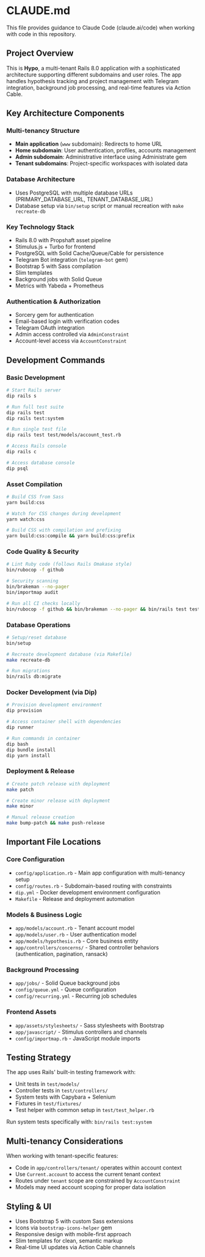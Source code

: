 # CLAUDE.md

This file provides guidance to Claude Code (claude.ai/code) when working with code in this repository.

## Project Overview

This is **Hypo**, a multi-tenant Rails 8.0 application with a sophisticated architecture supporting different subdomains and user roles. The app handles hypothesis tracking and project management with Telegram integration, background job processing, and real-time features via Action Cable.

## Key Architecture Components

### Multi-tenancy Structure
- **Main application** (`www` subdomain): Redirects to home URL
- **Home subdomain**: User authentication, profiles, accounts management
- **Admin subdomain**: Administrative interface using Administrate gem
- **Tenant subdomains**: Project-specific workspaces with isolated data

### Database Architecture
- Uses PostgreSQL with multiple database URLs (PRIMARY_DATABASE_URL, TENANT_DATABASE_URL)
- Database setup via `bin/setup` script or manual recreation with `make recreate-db`

### Key Technology Stack
- Rails 8.0 with Propshaft asset pipeline
- Stimulus.js + Turbo for frontend
- PostgreSQL with Solid Cache/Queue/Cable for persistence
- Telegram Bot integration (`telegram-bot` gem)
- Bootstrap 5 with Sass compilation
- Slim templates
- Background jobs with Solid Queue
- Metrics with Yabeda + Prometheus

### Authentication & Authorization
- Sorcery gem for authentication
- Email-based login with verification codes
- Telegram OAuth integration
- Admin access controlled via `AdminConstraint`
- Account-level access via `AccountConstraint`

## Development Commands

### Basic Development
```bash
# Start Rails server
dip rails s

# Run full test suite
dip rails test
dip rails test:system

# Run single test file
dip rails test test/models/account_test.rb

# Access Rails console
dip rails c

# Access database console
dip psql
```

### Asset Compilation
```bash
# Build CSS from Sass
yarn build:css

# Watch for CSS changes during development  
yarn watch:css

# Build CSS with compilation and prefixing
yarn build:css:compile && yarn build:css:prefix
```

### Code Quality & Security
```bash
# Lint Ruby code (follows Rails Omakase style)
bin/rubocop -f github

# Security scanning
bin/brakeman --no-pager
bin/importmap audit

# Run all CI checks locally
bin/rubocop -f github && bin/brakeman --no-pager && bin/rails test test:system
```

### Database Operations
```bash
# Setup/reset database
bin/setup

# Recreate development database (via Makefile)
make recreate-db

# Run migrations
bin/rails db:migrate
```

### Docker Development (via Dip)
```bash
# Provision development environment
dip provision

# Access container shell with dependencies
dip runner

# Run commands in container
dip bash
dip bundle install
dip yarn install
```

### Deployment & Release
```bash
# Create patch release with deployment
make patch

# Create minor release with deployment  
make minor

# Manual release creation
make bump-patch && make push-release
```

## Important File Locations

### Core Configuration
- `config/application.rb` - Main app configuration with multi-tenancy setup
- `config/routes.rb` - Subdomain-based routing with constraints
- `dip.yml` - Docker development environment configuration
- `Makefile` - Release and deployment automation

### Models & Business Logic
- `app/models/account.rb` - Tenant account model
- `app/models/user.rb` - User authentication model  
- `app/models/hypothesis.rb` - Core business entity
- `app/controllers/concerns/` - Shared controller behaviors (authentication, pagination, ransack)

### Background Processing
- `app/jobs/` - Solid Queue background jobs
- `config/queue.yml` - Queue configuration
- `config/recurring.yml` - Recurring job schedules

### Frontend Assets
- `app/assets/stylesheets/` - Sass stylesheets with Bootstrap
- `app/javascript/` - Stimulus controllers and channels
- `config/importmap.rb` - JavaScript module imports

## Testing Strategy

The app uses Rails' built-in testing framework with:
- Unit tests in `test/models/`
- Controller tests in `test/controllers/` 
- System tests with Capybara + Selenium
- Fixtures in `test/fixtures/`
- Test helper with common setup in `test/test_helper.rb`

Run system tests specifically with: `bin/rails test:system`

## Multi-tenancy Considerations

When working with tenant-specific features:
- Code in `app/controllers/tenant/` operates within account context
- Use `Current.account` to access the current tenant context
- Routes under `tenant` scope are constrained by `AccountConstraint`
- Models may need account scoping for proper data isolation

## Styling & UI

- Uses Bootstrap 5 with custom Sass extensions
- Icons via `bootstrap-icons-helper` gem
- Responsive design with mobile-first approach
- Slim templates for clean, semantic markup
- Real-time UI updates via Action Cable channels
